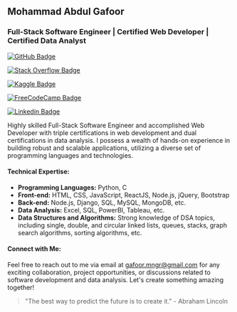 ## Mohammad Abdul Gafoor

### Full-Stack Software Engineer | Certified Web Developer | Certified Data Analyst

[![GitHub Badge](https://img.shields.io/badge/GitHub-mohammadabdulgafoor-181717?style=flat&logo=github)](https://github.com/mohammadabdulgafoor)

[![Stack Overflow Badge](https://img.shields.io/badge/Stack%20Overflow-mohammadabdulgafoor-orange?style=flat&logo=stackoverflow)](https://stackoverflow.com/users/mohammadabdulgafoor)

[![Kaggle Badge](https://img.shields.io/badge/Kaggle-mohammadabdulgafoor-20BEFF?style=flat&logo=kaggle)](https://kaggle.com/mohammadabdulgafoor)

[![FreeCodeCamp Badge](https://img.shields.io/badge/FreeCodeCamp-mohammadabdulgafoor-0A0A0A?style=flat&logo=freecodecamp)](https://www.freecodecamp.org/mohammadabdulgafoor)

[![Linkedin Badge](https://img.shields.io/badge/linkedin-mohammadabdulgafoor-20BEFF?style=flat&logo=linkedin)](https://linkedin.com/mohammadabdulgafoor)

Highly skilled Full-Stack Software Engineer and accomplished Web Developer with triple certifications in web development and dual certifications in data analysis. I possess a wealth of hands-on experience in building robust and scalable applications, utilizing a diverse set of programming languages and technologies.

#### Technical Expertise:

- **Programming Languages:** Python, C
- **Front-end:** HTML, CSS, JavaScript, ReactJS, Node.js, jQuery, Bootstrap
- **Back-end:** Node.js, Django, SQL, MySQL, MongoDB, etc.
- **Data Analysis:** Excel, SQL, PowerBI, Tableau, etc.
- **Data Structures and Algorithms:** Strong knowledge of DSA topics, including single, double, and circular linked lists, queues, stacks, graph search algorithms, sorting algorithms, etc.

#### Connect with Me:

Feel free to reach out to me via email at [gafoor.mngr@gmail.com](mailto:gafoor.mngr@gmail.com) for any exciting collaboration, project opportunities, or discussions related to software development and data analysis. Let's create something amazing together!

> "The best way to predict the future is to create it." - Abraham Lincoln
